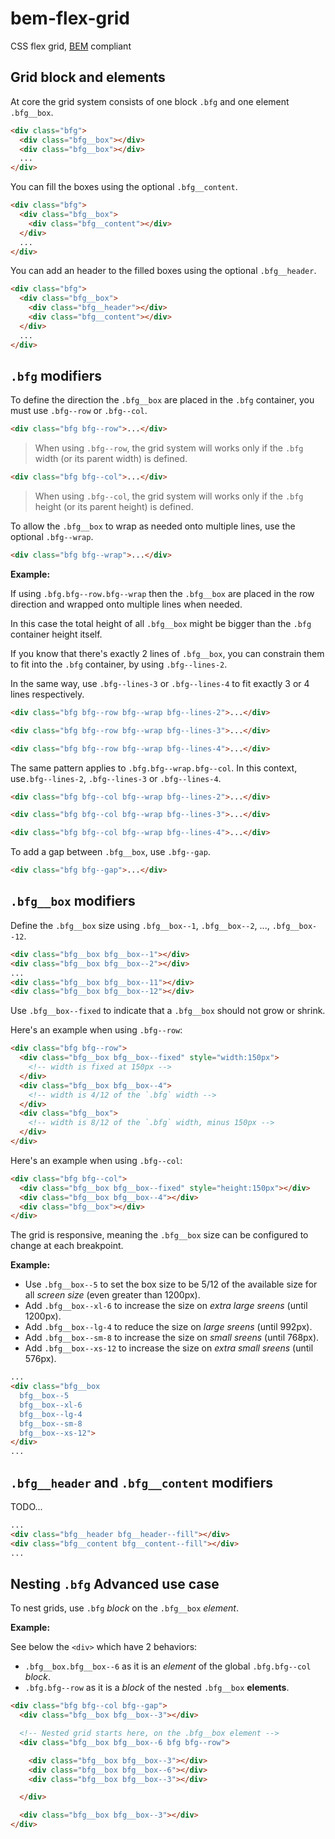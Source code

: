 # bem-flex-grid

CSS flex grid, [BEM](http://getbem.com/) compliant

## Grid block and elements

At core the grid system consists of one block `.bfg` and one element `.bfg__box`.

```html
<div class="bfg">
  <div class="bfg__box"></div>
  <div class="bfg__box"></div>
  ...
</div>
```

You can fill the boxes using the optional `.bfg__content`.

```html
<div class="bfg">
  <div class="bfg__box">
    <div class="bfg__content"></div>
  </div>
  ...
</div>
```

You can add an header to the filled boxes using the optional `.bfg__header`.

```html
<div class="bfg">
  <div class="bfg__box">
    <div class="bfg__header"></div>
    <div class="bfg__content"></div>
  </div>
  ...
</div>
```

## `.bfg` modifiers

To define the direction the `.bfg__box` are placed in the `.bfg` container, you must use `.bfg--row` or `.bfg--col`.

```html
<div class="bfg bfg--row">...</div>
````

> When using `.bfg--row`, the grid system will works only if the `.bfg` width (or its parent width) is defined.

```html
<div class="bfg bfg--col">...</div>
```

> When using `.bfg--col`, the grid system will works only if the `.bfg` height (or its parent height) is defined.

To allow the `.bfg__box` to wrap as needed onto multiple lines, use the optional `.bfg--wrap`.

```html
<div class="bfg bfg--wrap">...</div>
```

**Example:**

If using `.bfg.bfg--row.bfg--wrap` then the `.bfg__box` are placed in the row direction and wrapped onto multiple lines when needed.

In this case the total height of all `.bfg__box` might be bigger than the `.bfg` container height itself.

If you know that there's exactly 2 lines of `.bfg__box`, you can constrain them to fit into the `.bfg` container, by using `.bfg--lines-2`.

In the same way, use `.bfg--lines-3` or `.bfg--lines-4` to fit exactly 3 or 4 lines respectively.

```html
<div class="bfg bfg--row bfg--wrap bfg--lines-2">...</div>
```

```html
<div class="bfg bfg--row bfg--wrap bfg--lines-3">...</div>
```

```html
<div class="bfg bfg--row bfg--wrap bfg--lines-4">...</div>
```

The same pattern applies to `.bfg.bfg--wrap.bfg--col`.
In this context, use`.bfg--lines-2`, `.bfg--lines-3` or `.bfg--lines-4`.

```html
<div class="bfg bfg--col bfg--wrap bfg--lines-2">...</div>
```

```html
<div class="bfg bfg--col bfg--wrap bfg--lines-3">...</div>
```

```html
<div class="bfg bfg--col bfg--wrap bfg--lines-4">...</div>
```

To add a gap between `.bfg__box`, use `.bfg--gap`.

```html
<div class="bfg bfg--gap">...</div>
```

## `.bfg__box` modifiers

Define the `.bfg__box` size using `.bfg__box--1`,  `.bfg__box--2`, ...,  `.bfg__box--12`.

```html
<div class="bfg__box bfg__box--1"></div>
<div class="bfg__box bfg__box--2"></div>
...
<div class="bfg__box bfg__box--11"></div>
<div class="bfg__box bfg__box--12"></div>
```

Use `.bfg__box--fixed` to indicate that a `.bfg__box` should not grow or shrink.

Here's an example when using `.bfg--row`:

```html
<div class="bfg bfg--row">
  <div class="bfg__box bfg__box--fixed" style="width:150px">
    <!-- width is fixed at 150px -->
  </div>
  <div class="bfg__box bfg__box--4">
    <!-- width is 4/12 of the `.bfg` width -->
  </div>
  <div class="bfg__box">
    <!-- width is 8/12 of the `.bfg` width, minus 150px -->
  </div>
</div>
```

Here's an example when using `.bfg--col`:

```html
<div class="bfg bfg--col">
  <div class="bfg__box bfg__box--fixed" style="height:150px"></div>
  <div class="bfg__box bfg__box--4"></div>
  <div class="bfg__box"></div>
</div>
```

The grid is responsive, meaning the `.bfg__box` size can be configured to change at each breakpoint.

**Example:**

- Use `.bfg__box--5` to set the box size to be 5/12 of the available size for all *screen size* (even greater than 1200px).
- Add `.bfg__box--xl-6` to increase the size on *extra large sreens* (until 1200px).
- Add `.bfg__box--lg-4` to reduce the size on *large sreens* (until 992px).
- Add `.bfg__box--sm-8` to increase the size on *small sreens* (until 768px).
- Add `.bfg__box--xs-12` to increase the size on *extra small sreens* (until 576px).

```html
...
<div class="bfg__box
  bfg__box--5
  bfg__box--xl-6
  bfg__box--lg-4
  bfg__box--sm-8
  bfg__box--xs-12">
</div>
...
```

## `.bfg__header` and `.bfg__content` modifiers

TODO...

```html
...
<div class="bfg__header bfg__header--fill"></div>
<div class="bfg__content bfg__content--fill"></div>
...
```

## Nesting `.bfg` Advanced use case

To nest grids, use `.bfg` *block* on the `.bfg__box` *element*.

**Example:**

See below the `<div>` which have 2 behaviors:

- `.bfg__box.bfg__box--6` as it is an *element* of the global `.bfg.bfg--col` *block*.
- `.bfg.bfg--row` as it is a *block* of the nested `.bfg__box` **elements**.

```html
<div class="bfg bfg--col bfg--gap">
  <div class="bfg__box bfg__box--3"></div>

  <!-- Nested grid starts here, on the .bfg__box element -->
  <div class="bfg__box bfg__box--6 bfg bfg--row">

    <div class="bfg__box bfg__box--3"></div>
    <div class="bfg__box bfg__box--6"></div>
    <div class="bfg__box bfg__box--3"></div>

  </div>

  <div class="bfg__box bfg__box--3"></div>
</div>
```
